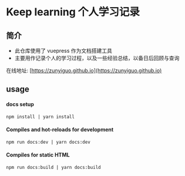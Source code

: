 # Keep learning 个人学习记录

## 简介
- 此仓库使用了 vuepress 作为文档搭建工具
- 主要用作记录个人的学习过程，以及一些经验总结，以备日后回顾与查询

在线地址: [https://zunyiguo.github.io](https://zunyiguo.github.io)
## usage
#### docs setup
```
npm install | yarn install
```

#### Compiles and hot-reloads for development

```
npm run docs:dev | yarn docs:dev
```

#### Compiles for static HTML
```
npm run docs:build | yarn docs:build
```
